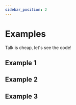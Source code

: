 ```yaml
---
sidebar_position: 2
---
```


# Examples 

Talk is cheap, let's see the code!

## Example 1

## Example 2

## Example 3